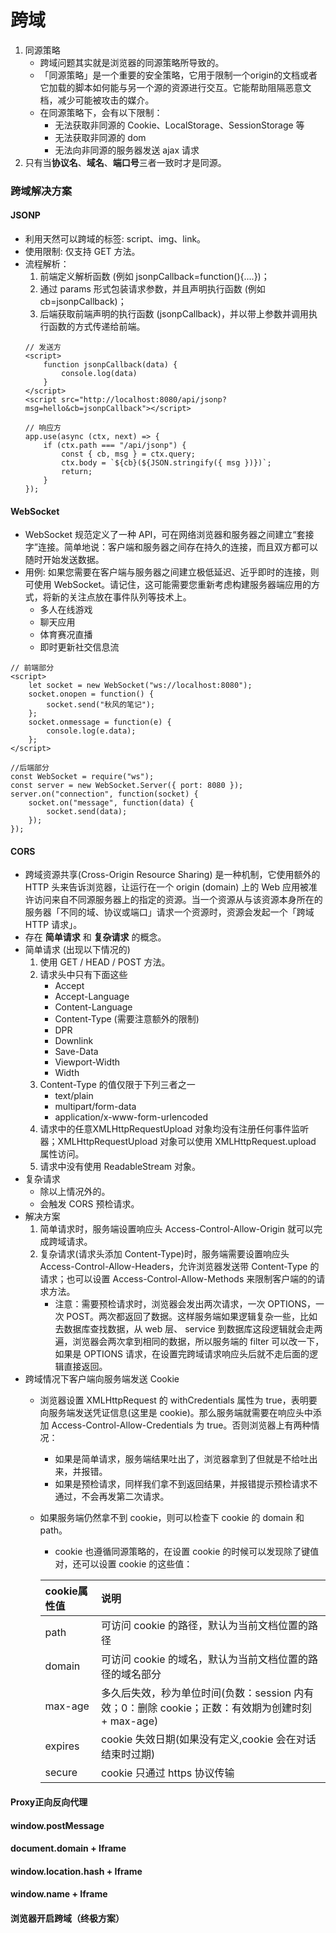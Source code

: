 # 跨域
1. 同源策略
    + 跨域问题其实就是浏览器的同源策略所导致的。
    + 「同源策略」是一个重要的安全策略，它用于限制一个origin的文档或者它加载的脚本如何能与另一个源的资源进行交互。它能帮助阻隔恶意文档，减少可能被攻击的媒介。
    + 在同源策略下，会有以下限制：
        + 无法获取非同源的 Cookie、LocalStorage、SessionStorage 等
        + 无法获取非同源的 dom
        + 无法向非同源的服务器发送 ajax 请求
2. 只有当**协议名**、**域名**、**端口号**三者一致时才是同源。



### 跨域解决方案

####  JSONP

+ 利用天然可以跨域的标签: script、img、link。
+ 使用限制: 仅支持 GET 方法。
+ 流程解析：
    1. 前端定义解析函数 (例如 jsonpCallback=function(){....})；
    2. 通过 params 形式包装请求参数，并且声明执行函数 (例如 cb=jsonpCallback)；
    3. 后端获取前端声明的执行函数 (jsonpCallback)，并以带上参数并调用执行函数的方式传递给前端。
    ```
    // 发送方
    <script>
        function jsonpCallback(data) {
            console.log(data)
        }
    </script>
    <script src="http://localhost:8080/api/jsonp?msg=hello&cb=jsonpCallback"></script>
    
    // 响应方
    app.use(async (ctx, next) => {
        if (ctx.path === "/api/jsonp") {
            const { cb, msg } = ctx.query;
            ctx.body = `${cb}(${JSON.stringify({ msg })})`;
            return;
        }
    });
    ```



####  WebSocket

+ WebSocket 规范定义了一种 API，可在网络浏览器和服务器之间建立“套接字”连接。简单地说：客户端和服务器之间存在持久的连接，而且双方都可以随时开始发送数据。
+ 用例: 如果您需要在客户端与服务器之间建立极低延迟、近乎即时的连接，则可使用 WebSocket。请记住，这可能需要您重新考虑构建服务器端应用的方式，将新的关注点放在事件队列等技术上。
    + 多人在线游戏
    + 聊天应用
    + 体育赛况直播
    + 即时更新社交信息流
```
// 前端部分
<script>
    let socket = new WebSocket("ws://localhost:8080");
    socket.onopen = function() {
        socket.send("秋风的笔记");
    };
    socket.onmessage = function(e) {
        console.log(e.data);
    };
</script>

//后端部分
const WebSocket = require("ws");
const server = new WebSocket.Server({ port: 8080 });
server.on("connection", function(socket) {
    socket.on("message", function(data) {
        socket.send(data);
    });
});
```



#### CORS

+ 跨域资源共享(Cross-Origin Resource Sharing) 是一种机制，它使用额外的 HTTP 头来告诉浏览器，让运行在一个 origin (domain) 上的 Web 应用被准许访问来自不同源服务器上的指定的资源。当一个资源从与该资源本身所在的服务器「不同的域、协议或端口」请求一个资源时，资源会发起一个「跨域 HTTP 请求」。
+ 存在 **简单请求** 和 **复杂请求** 的概念。
+ 简单请求 (出现以下情况的)
    1. 使用 GET / HEAD / POST 方法。
    2. 请求头中只有下面这些
        + Accept
        + Accept-Language
        + Content-Language
        + Content-Type (需要注意额外的限制)
        + DPR
        + Downlink
        + Save-Data
        + Viewport-Width
        + Width
    3. Content-Type 的值仅限于下列三者之一
        + text/plain
        + multipart/form-data
        + application/x-www-form-urlencoded
    4. 请求中的任意XMLHttpRequestUpload 对象均没有注册任何事件监听器；XMLHttpRequestUpload 对象可以使用 XMLHttpRequest.upload 属性访问。
    5. 请求中没有使用 ReadableStream 对象。
+ 复杂请求
    + 除以上情况外的。
    + 会触发 CORS 预检请求。
+ 解决方案
    1. 简单请求时，服务端设置响应头 Access-Control-Allow-Origin 就可以完成跨域请求。
    2. 复杂请求(请求头添加 Content-Type)时，服务端需要设置响应头 Access-Control-Allow-Headers，允许浏览器发送带 Content-Type 的请求；也可以设置 Access-Control-Allow-Methods 来限制客户端的的请求方法。
        + 注意：需要预检请求时，浏览器会发出两次请求，一次 OPTIONS，一次 POST。两次都返回了数据。这样服务端如果逻辑复杂一些，比如去数据库查找数据，从 web 层、 service 到数据库这段逻辑就会走两遍，浏览器会两次拿到相同的数据，所以服务端的 filter 可以改一下，如果是 OPTIONS 请求，在设置完跨域请求响应头后就不走后面的逻辑直接返回。
+ 跨域情况下客户端向服务端发送 Cookie
    + 浏览器设置 XMLHttpRequest 的 withCredentials 属性为 true，表明要向服务端发送凭证信息(这里是 cookie)。那么服务端就需要在响应头中添加 Access-Control-Allow-Credentials 为 true。否则浏览器上有两种情况：
        + 如果是简单请求，服务端结果吐出了，浏览器拿到了但就是不给吐出来，并报错。
        + 如果是预检请求，同样我们拿不到返回结果，并报错提示预检请求不通过，不会再发第二次请求。
    + 如果服务端仍然拿不到 cookie，则可以检查下 cookie 的 domain 和 path。
        + cookie 也遵循同源策略的，在设置 cookie 的时候可以发现除了键值对，还可以设置 cookie 的这些值：
        
        | cookie属性值 | 说明 |
        | :- | :- |
        | path | 可访问 cookie 的路径，默认为当前文档位置的路径 |
        | domain | 可访问 cookie 的域名，默认为当前文档位置的路径的域名部分 |
        | max-age | 多久后失效，秒为单位时间(负数：session 内有效；0：删除 cookie；正数：有效期为创建时刻 + max-age) |
        | expires | cookie 失效日期(如果没有定义,cookie 会在对话结束时过期) |
        | secure | cookie 只通过 https 协议传输 |



#### Proxy正向反向代理



#### window.postMessage



#### document.domain + Iframe



#### window.location.hash + Iframe



#### window.name + Iframe



#### 浏览器开启跨域（终极方案）

